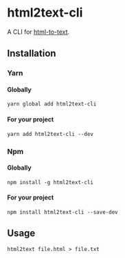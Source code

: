 # html2text-cli
A CLI for [html-to-text](https://www.npmjs.com/package/html-to-text).

## Installation

### Yarn

#### Globally
```
yarn global add html2text-cli
```

#### For your project
```
yarn add html2text-cli --dev
```

### Npm

#### Globally
```
npm install -g html2text-cli
```

#### For your project
```
npm install html2text-cli --save-dev
```

## Usage
```
html2text file.html > file.txt
```

